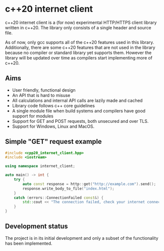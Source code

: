 # c++20 internet client

c++20 internet client is a (for now) experimental HTTP/HTTPS client library written in c++20. The library only consists of a single header and source file.

As of now, only gcc supports all of the c++20 features used in this library. Additionally, there are some c++20 features that are not used in the library because no compiler or standard library yet supports them. However the library will be updated over time as compilers start implementing more of c++20.


## Aims
* User friendly, functional design
* An API that is hard to misuse
* All calculations and internal API calls are lazily made and cached
* Library code follows c++ core guidelines
* A single module file when build systems and compilers have good support for modules
* Support for GET and POST requests, both unsecured and over TLS.
* Support for Windows, Linux and MacOS.


## Simple "GET" request example

```cpp
#include <cpp20_internet_client.hpp>
#include <iostream>

using namespace internet_client;

auto main() -> int {
	try {
		auto const response = http::get("http://example.com").send();
		response.write_body_to_file("index.html");
	} 
	catch (errors::ConnectionFailed const&) {
		std::cout << "The connection failed, check your internet connection.\n";
	}
}
```

## Development status
The project is in its initial development and only a subset of the functionality has been implemented.
